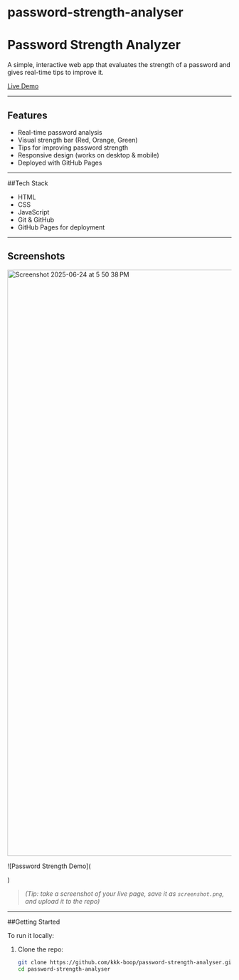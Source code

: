 # password-strength-analyser
# Password Strength Analyzer

A simple, interactive web app that evaluates the strength of a password and gives real-time tips to improve it.

[Live Demo](https://kkk-boop.github.io/password-strength-analyser/)

---

## Features

- Real-time password analysis
- Visual strength bar (Red, Orange, Green)
- Tips for improving password strength
- Responsive design (works on desktop & mobile)
- Deployed with GitHub Pages

---

##Tech Stack

- HTML
- CSS
- JavaScript
- Git & GitHub
- GitHub Pages for deployment

---

## Screenshots
<img width="1316" alt="Screenshot 2025-06-24 at 5 50 38 PM" src="https://github.com/user-attachments/assets/f7ba8461-cd4c-491f-85b8-3a5158fb9ac0" />

![Password Strength Demo](

)

> *(Tip: take a screenshot of your live page, save it as `screenshot.png`, and upload it to the repo)*

---

##Getting Started

To run it locally:

1. Clone the repo:
   ```bash
   git clone https://github.com/kkk-boop/password-strength-analyser.git
   cd password-strength-analyser
